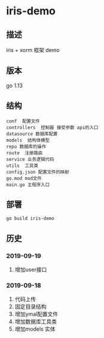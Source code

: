 # iris-demo

## 描述
iris + xorm 框架 demo

## 版本
go 1.13

## 结构
```cassandraql
conf  配置文件
controllers  控制器 接受参数 api的入口
datasource 数据库配置
models  结构体模型
repo 数据库的操作
route  注册路由
service 业务逻辑代码
utils  工具类
config.json 配置文件的映射
go.mod mod文件
main.go 主程序入口
```

## 部署
```cassandraql
go build iris-demo
```

## 历史

### 2019-09-19
1. 增加user接口

### 2019-09-18
1. 代码上传
2. 固定目录结构
3. 增加ymal配置文件
4. 增加数据库工具类
5. 增加models 实体